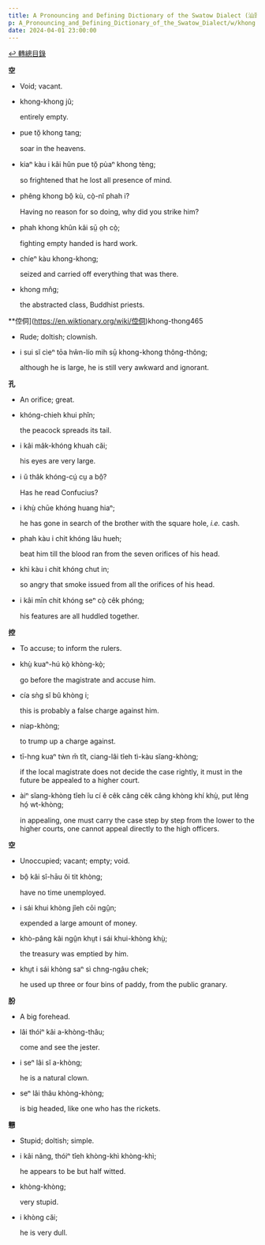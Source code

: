```yaml
---
title: A Pronouncing and Defining Dictionary of the Swatow Dialect (汕頭方言音義字典) / khong
p: A_Pronouncing_and_Defining_Dictionary_of_the_Swatow_Dialect/w/khong
date: 2024-04-01 23:00:00
---
```


[↩️ 轉總目錄](/A_Pronouncing_and_Defining_Dictionary_of_the_Swatow_Dialect)


**空**
- Void; vacant.

- khong-khong jû;

  entirely empty.

- pue tŏ̤ khong tang;

  soar in the heavens.

- kiaⁿ kàu i kâi hûn pue tŏ̤ pùaⁿ khong tèng;

  so frightened that he lost all presence of mind.

- phêng khong bô̤ kù, cò̤-nî phah i?

  Having no reason for so doing, why did you strike him?

- phah khong khûn kâi sṳ̄ o̤h cò̤;

  fighting empty handed is hard work.

- chíeⁿ kàu khong-khong;

  seized and carried off everything that was there.

- khong mn̂g;

  the abstracted class, Buddhist priests.

**倥侗](https://en.wiktionary.org/wiki/倥侗)khong-thong465
- Rude; doltish; clownish.

- i sui sĭ cìeⁿ tōa hŵn-lío mih sṳ̄ khong-khong thông-thông;

  although he is large, he is still very awkward and ignorant.

**孔**
- An orifice; great.

- khóng-chieh khui phîn;

  the peacock spreads its tail.

- i kâi mâk-khóng khuah căi;

  his eyes are very large.

- i ŭ thâk khóng-cṳ́ cṳ a bô̤?

  Has he read Confucius?

- i khṳ̀ chūe khóng huang hiaⁿ;

  he has gone in search of the brother with the square hole, *i.e.* cash.

- phah kàu i chit khóng lâu hueh;

  beat him till the blood ran from the seven orifices of his head.

- khì kàu i chit khóng chut in;

  so angry that smoke issued from all the orifices of his head.

- i kâi mīn chit khóng seⁿ cò̤ cêk phóng;

  his features are all huddled together.

**控**
- To accuse; to inform the rulers.

- khṳ̀ kuaⁿ-hú kò̤ khòng-kò̤;

  go before the magistrate and accuse him.

- cía sǹg sĭ bû khòng i;

  this is probably a false charge against him.

- niap-khòng;

  to trump up a charge against.

- tī-hng kuaⁿ tẁn m̄ tît, ciang-lâi tîeh tì-kàu sĭang-khòng;

  if the local magistrate does not decide the case rightly, it must in the future be appealed to a higher court.

- àiⁿ sĭang-khòng tîeh îu cí ĕ cêk câng cêk câng khòng khí khṳ̀, put lêng hó̤ wt-khòng;

  in appealing, one must carry the case step by step from the lower to the higher courts, one cannot appeal directly to the  high officers.

**空**
- Unoccupied; vacant; empty; void.

- bô̤ kâi sî-hāu ŏi tit khòng;

  have no time unemployed.

- i sái khui khòng jîeh cōi ngṳ̂n;

  expended a large amount of money.

- khò-pâng kâi ngṳ̂n khṳt i sái khui-khòng khṳ̀;

  the treasury was emptied by him.

- khṳt i sái khòng saⁿ sì chng-ngâu chek;

  he used up three or four bins of paddy, from the public granary.

**朌**
- A big forehead.

- lâi thóiⁿ kâi a-khòng-thâu;

  come and see the jester.

- i seⁿ lâi sĭ a-khòng;

  he is a natural clown.

- seⁿ lâi thâu khòng-khòng;

  is big headed, like one who has the rickets.

**戅**
- Stupid; doltish; simple.

- i kâi nâng, thóiⁿ tîeh khòng-khì khòng-khì;

  he appears to be but half witted.

- khòng-khòng;

  very stupid.

- i khòng căi;

  he is very dull.
